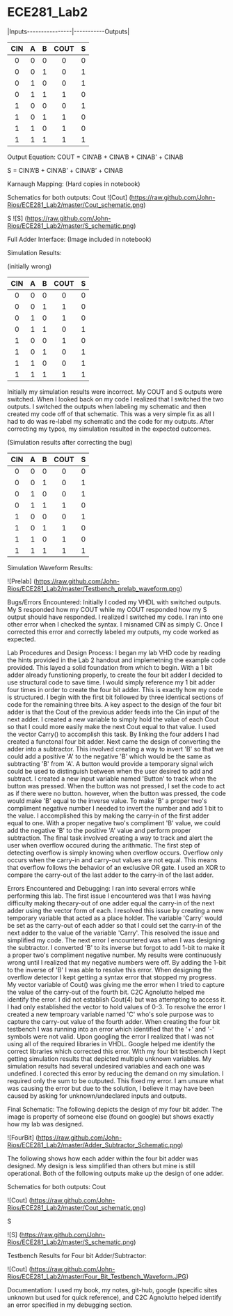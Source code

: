 ECE281_Lab2
===========
|Inputs----------------|-----------Outputs|

|CIN | A | B | COUT | S |
|:-:|:-:|:-:|:-:|:-:|
| 0 |	0	| 0 |	0	| 0 |
| 0	| 0	| 1	| 0	| 1 |
| 0	| 1	| 0	| 0	| 1 |
| 0	| 1	| 1	| 1	| 0 |
| 1	| 0	| 0	| 0	| 1 | 
| 1	| 0	| 1	| 1	| 0 |
| 1 | 1	| 0	| 1	| 0 |
| 1 | 1 | 1 | 1 | 1 |

Output Equation:
COUT = CIN’AB + CINA’B + CINAB’ + CINAB

S = CIN’A’B + CIN’AB’ + CINA’B’ + CINAB

Karnaugh Mapping:
(Hard copies in notebook)

Schematics for both outputs:
Cout
![Cout] (https://raw.github.com/John-Rios/ECE281_Lab2/master/Cout_schematic.png)

S
![S] (https://raw.github.com/John-Rios/ECE281_Lab2/master/S_schematic.png)

Full Adder Interface:
(Image included in notebook)

Simulation Results:

(initially wrong)

|CIN | A | B | COUT | S |
|:-:|:-:|:-:|:-:|:-:|
| 0 |	0	| 0 |	0	| 0 |
| 0	| 0	| 1	| 1	| 0 |
| 0	| 1	| 0	| 1	| 0 |
| 0	| 1	| 1	| 0	| 1 |
| 1	| 0	| 0	| 1	| 0 | 
| 1	| 0	| 1	| 0	| 1 |
| 1 | 1	| 0	| 0	| 1 |
| 1 | 1 | 1 | 1 | 1 |

Initially my simulation results were incorrect. My COUT and S outputs were switched. When I looked back on my code I realized that I switched the two outputs. I switched the outputs when labeling my schematic and then created my code off of that schematic. This was a very simple fix as all I had to do was re-label my schematic and the code for my outputs. After correcting my typos, my simulation resulted in the expected outcomes. 

(Simulation results after correcting the bug)

|CIN | A | B | COUT | S |
|:-:|:-:|:-:|:-:|:-:|
| 0 |	0	| 0 |	0	| 0 |
| 0	| 0	| 1	| 0	| 1 |
| 0	| 1	| 0	| 0	| 1 |
| 0	| 1	| 1	| 1	| 0 |
| 1	| 0	| 0	| 0	| 1 | 
| 1	| 0	| 1	| 1	| 0 |
| 1 | 1	| 0	| 1	| 0 |
| 1 | 1 | 1 | 1 | 1 |

Simulation Waveform Results:

![Prelab] (https://raw.github.com/John-Rios/ECE281_Lab2/master/Testbench_prelab_waveform.png)


Bugs/Errors Encountered:
	Initially I coded my VHDL with switched outputs. My S responded how my COUT while my COUT responded how my S output should have responded. I realized I switched my code. I ran into one other error when I checked the syntax. I misnamed CIN as simply C. Once I corrected this error and correctly labeled my outputs, my code worked as expected. 
	

Lab Procedures and Design Process:
	I began my lab VHD code by reading the hints provided in the Lab 2 handout and implemetning the example code provided. This layed a solid foundation from which to begin. With a 1 bit adder already funstioning properly, to create the four bit adder I decided to use structural code to save time. I would simply reference my 1 bit adder four times in order to create the four bit adder. This is exactly how my code is structured. I begin with the first bit followed by three identical sections of code for the remaining three bits. A key aspect to the design of the four bit adder is that the Cout of the previous adder feeds into the Cin input of the next adder. I created a new variable to simply hold the value of each Cout so that I could more easily make the next Cout equal to that value. I used the vector Carry() to accomplish this task. By linking the four adders I had created a functonal four bit adder.
	Next came the design of converting the adder into a subtractor. This involved creating a way to invert 'B' so that we could add a positive 'A' to the negative 'B' which would be the same as subtracting 'B' from 'A'. A button would provide a temporary signal wich could be used to distinguish between when the user desired to add and subtract. I created a new input variable named 'Button' to track when the button was pressed. When the button was not pressed, I set the code to act as if there were no button. however, when the button was pressed, the code would make 'B' equal to the inverse value. To make 'B' a proper two's compliment negative number I needed to invert the number and add 1 bit to the value. I accomplished this by making the carry-in of the first adder equal to one. With a proper negative two's compliment 'B' value, we could add the negative 'B' to the positive 'A' value and perform proper subtraction.
	The final task involved creating a way to track and alert the user when overflow occured during the arithmatic. The first step of detecting overflow is simply knowing when overflow occurs. Overflow only occurs when the carry-in and carry-out values are not equal. This means that overflow follows the behavior of an exclusive OR gate. I used an XOR to compare the carry-out of the last adder to the carry-in of the last adder. 
	
Errors Encountered and Debugging:
	I ran into several errors while performing this lab. The first issue I encountered was that I was having difficulty  making thecary-out of one adder equal the carry-in of the next adder using the vector form of each. I resolved this issue by creating a new temporary variable that acted as a place holder. The variable 'Carry' would be set as the carry-out of each adder so that I could set the carry-in of the next adder to the value of the variable 'Carry'. This resolved the issue and simplified my code.
	The next error I encountered was when I was designing the subtractor. I converted 'B' to its inverse but forgot to add 1-bit to make it a proper two's compliment negative number. My results were continuously wrong until I realized that my negative numbers were off. By adding the 1-bit to the inverse of 'B' I was able to resolve this error.
	When designing the overflow detector I kept getting a syntax error that stopped my progress. My vector variable of Cout() was giving me the error when I tried to capture the value of the carry-out of the fourth bit. C2C Agnolutto helped me identify the error. I did not establish Cout(4) but was attempting to access it. I had only established the vector to hold values of 0-3. To resolve the error I created a new temproary variable named 'C' who's sole purpose was to capture the carry-out value of the fourth adder.
	When creating the four bit testbench I was running into an error which identified that the '+' and '-' symbols were not valid. Upon googling the error I realized that I was not using all of the required libraries in VHDL. Google helped me identify the correct libraries which corrected this error.
	With my four bit testbench I kept getting simulation results that depicted multiple unknown variables. My simulation results had several undesired variables and each one was undefined. I corected this error by reducing the demand on my simulation. I required only the sum to be outputed. This fixed my error. I am unsure what was causing the error but due to the solution, I believe it may have been caused by asking for unknown/undeclared inputs and outputs. 
	

Final Schematic:
	The following depicts the design of my four bit adder. The image is property of someone else (found on google) but shows exactly how my lab was designed. 
	
![FourBit] (https://raw.github.com/John-Rios/ECE281_Lab2/master/Adder_Subtractor_Schematic.png)
	
The following shows how each adder within the four bit adder was designed. My design is less simplified than others but mine is still operational. Both of the following outputs make up the design of one adder.
	
Schematics for both outputs:
Cout

![Cout] (https://raw.github.com/John-Rios/ECE281_Lab2/master/Cout_schematic.png)

S

![S] (https://raw.github.com/John-Rios/ECE281_Lab2/master/S_schematic.png)

Testbench Results for Four bit Adder/Subtractor:

![Cout] (https://raw.github.com/John-Rios/ECE281_Lab2/master/Four_Bit_Testbench_Waveform.JPG)

Documentation:
	I used my book, my notes, git-hub, google (specific sites unknown but used for quick reference), and C2C Agnolutto helped identify an error specified in my debugging section. 

